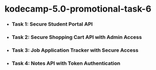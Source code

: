 # kodecamp-5.0-promotional-task-6

- ### Task 1: Secure Student Portal API
- ### Task 2: Secure Shopping Cart API with Admin Access
- ### Task 3: Job Application Tracker with Secure Access
- ### Task 4: Notes API with Token Authentication
